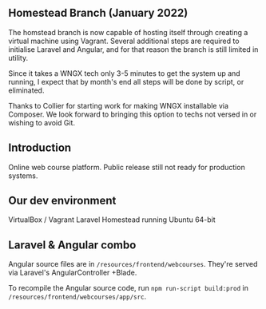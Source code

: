 ## Homestead Branch (January 2022)

The homstead branch is now capable of hosting itself through creating a virtual machine using Vagrant. Several additional steps are required to initialise Laravel and Angular, and for that reason the branch is still limited in utility.

Since it takes a WNGX tech only 3-5 minutes to get the system up and running, I expect that by month's end all steps will be done by script, or eliminated.

Thanks to Collier for starting work for making WNGX installable via Composer. We look forward to bringing this option to techs not versed in or wishing to avoid Git.


## Introduction

Online web course platform. Public release still not ready for production systems.


## Our dev environment

VirtualBox / Vagrant Laravel Homestead running Ubuntu 64-bit


## Laravel & Angular combo

Angular source files are in `/resources/frontend/webcourses`. They're served via Laravel's AngularController +Blade.

To recompile the Angular source code, run `npm run-script build:prod` in `/resources/frontend/webcourses/app/src`.
